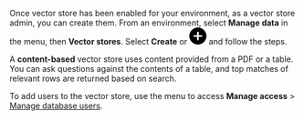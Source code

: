 Once vector store has been enabled for your environment, as a vector store admin, you can create them. From an environment, select **Manage data** in the menu, then **Vector stores**. Select **Create** or ![Add icon, plus sign.](Images/ebt1659745488877.svg) and follow the steps.

A **content-based** vector store uses content provided from a PDF or a table. You can ask questions against the contents of a table, and top matches of relevant rows are returned based on search.

To add users to the vector store, use the menu to access **Manage access** > [Manage database users](wxe1659392685092.md).

